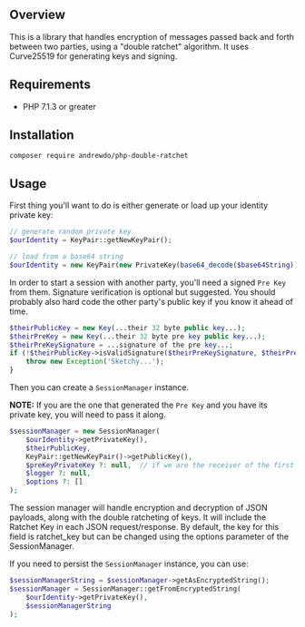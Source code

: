 ## Overview
This is a library that handles encryption of messages passed back and forth between two parties,
using a "double ratchet" algorithm. It uses Curve25519 for generating keys and signing.

## Requirements
- PHP 7.1.3 or greater

## Installation
`composer require andrewdo/php-double-ratchet`

## Usage
First thing you'll want to do is either generate or load up your identity private key:

```php
// generate random private key
$ourIdentity = KeyPair::getNewKeyPair();

// load from a base64 string
$ourIdentity = new KeyPair(new PrivateKey(base64_decode($base64String)));
```

In order to start a session with another party, you'll need a signed `Pre Key` from them.
Signature verification is optional but suggested. You should probably also hard code the other
party's public key if you know it ahead of time.

```php
$theirPublicKey = new Key(...their 32 byte public key...);
$theirPreKey = new Key(...their 32 byte pre key public key...);
$theirPreKeySignature = ...signature of the pre key...;
if (!$theirPublicKey->isValidSignature($theirPreKeySignature, $theirPreKey->getValue())) {
    throw new Exception('Sketchy...');
} 
```

Then you can create a `SessionManager` instance.

**NOTE:** If you are the one that generated the `Pre Key` and you have its private key, you will need to pass it along.
```php
$sessionManager = new SessionManager(
    $ourIdentity->getPrivateKey(),
    $theirPublicKey,
    KeyPair::getNewKeyPair()->getPublicKey(),
    $preKeyPrivateKey ?: null,  // if we are the receiver of the first message
    $logger ?: null,
    $options ?: []
);
```

The session manager will handle encryption and decryption of JSON payloads, along with the double ratcheting of keys.
It will include the Ratchet Key in each JSON request/response. By default, the key for this field is ratchet_key but can be changed
using the options parameter of the SessionManager.

If you need to persist the `SessionManager` instance, you can use:
```php
$sessionManagerString = $sessionManager->getAsEncryptedString();
$sessionManager = SessionManager::getFromEncryptedString(
    $ourIdentity->getPrivateKey(),
    $sessionManagerString
);
```


